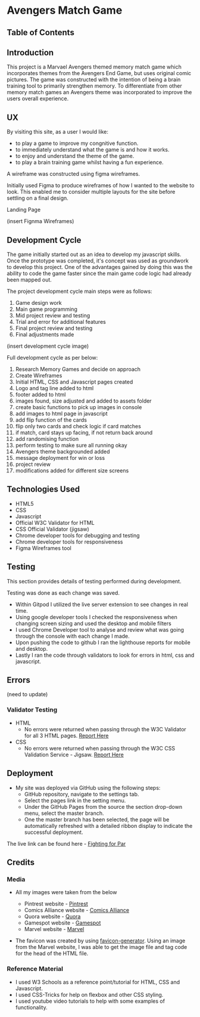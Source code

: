 # Avengers Match Game

## Table of Contents

## Introduction
This project is a Marvael Avengers themed memory match game which incorporates themes from the Avengers End Game, but uses original comic pictures. The game was constructed with the intention of being a brain training tool to primarily strengthen memory. To differentiate from other memory match games an Avengers theme was incorporated to improve the users overall experience.

## UX
By visiting this site, as a user I would like: 

- to play a game to improve my congnitive function.
- to immediately understand what the game is and how it works.
- to enjoy and understand the theme of the game.
- to play a brain training game whilst having a fun experience.

A wireframe was constructed using figma wireframes.

Initially used Figma to produce wireframes of how I wanted to the website to look. This enabled me to consider multiple layouts for the site before settling on a final design.

Landing Page

(insert Fignma Wireframes)

## Development Cycle

The game initially started out as an idea to develop my javascript skills. Once the prototype was completed, it's concept was used as groundwork to develop this project. One of the advantages gained by doing this was the ability to code the game faster since the main game code logic had already been mapped out.

The project development cycle main steps were as follows:

1. Game design work
2. Main game programming
3. Mid project review and testing
4. Trial and error for additional features
5. Final project review and testing
6. Final adjustments made

(insert development cycle image)

Full development cycle as per below:

1. Research Memory Games and decide on approach
2. Create Wireframes
3. Initial HTML, CSS and Javascript pages created
4. Logo and tag line added to html
5. footer added to html
6. images found, size adjusted and added to assets folder
7. create basic functions to pick up images in console
8. add images to html page in javascript
9. add flip function of the cards
10. flip only two cards and check logic if card matches
11. if match, card stays up facing, if not return back around
12. add randomising function
13. perform testing to make sure all running okay
14. Avengers theme backgrounded added
15. message deployment for win or loss
16. project review
17. modifications added for different size screens

## Technologies Used

- HTML5
- CSS
- Javascript
- Official W3C Validator for HTML
- CSS Official Validator (jigsaw)
- Chrome developer tools for debugging and testing
- Chrome developer tools for responsiveness
- Figma Wireframes tool

## Testing

This section provides details of testing performed during development. 


Testing was done as each change was saved.

- Within Gitpod I utilized the live server extension to see changes in real time.
- Using google developer tools I checked the responsiveness when changing screen sizing and used the desktop and mobile filters
- I used Chrome Developer tool to analyse and review what was going through the console with each change I made.
- Upon pushing the code to github I ran the lighthouse reports for mobile and desktop.
- Lastly I ran the code through validators to look for errors in html, css and javascript.

## Errors

(need to update)

### Validator Testing

* HTML
    - No errors were returned when passing through the W3C Validator for all 3 HTML pages. [Report Here](https://validator.w3.org/nu/?showsource=yes&doc=https%3A%2F%2Fssmi8.github.io%2FFighting-for-Par%2F)
* CSS
    - No errors were returned when passing through the W3C CSS Validation Service - Jigsaw. [Report Here](https://jigsaw.w3.org/css-validator/validator?uri=https%3A%2F%2Fssmi8.github.io%2FFighting-for-Par%2F&profile=css3svg&usermedium=all&warning=1&vextwarning=&lang=en)



## Deployment

* My site was deployed via GitHub using the following steps:
    - GitHub repository, navigate to the settings tab.
    - Select the pages link in the setting menu.
    - Under the GitHub Pages from the source the section drop-down menu, select the master branch.
    - One the master branch has been selected, the page will be automatically refreshed with a detailed ribbon display to indicate the successful deployment.

The live link can be found here - [Fighting for Par](https://ssmi8.github.io/Fighting-for-Par/)

## Credits

### Media

* All my images were taken from the below

    - Pintrest website - [Pintrest](https://www.pintrest.co.uk)
    - Comics Alliance website - [Comics Alliance](https://www.comicsalliance.com)
    - Quora website - [Quora](https://www.quora.com)
    - Gamespot website - [Gamespot](https://www.comicvine.gamespot.com/)
    - Marvel website - [Marvel](https://www.marvel.com)




* The favicon was created by using [favicon-generator](https://www.favicon-generator.org/).  Using an image from the Marvel website, I was able to get the image file and tag code for the head of the HTML file.

### Reference Material

* I used W3 Schools as a reference point/tutorial for HTML, CSS and Javascript.
* I used CSS-Tricks for help on flexbox and other CSS styling.
* I used youtube video tutorials to help with some examples of functionality.

